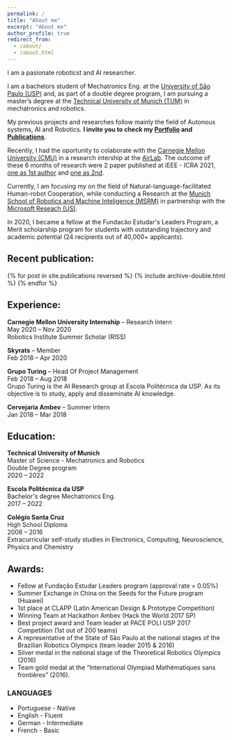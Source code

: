 ```yaml
---
permalink: /
title: "About me"
excerpt: "About me"
author_profile: true
redirect_from: 
  - /about/
  - /about.html
---
```



I am a pasionate roboticst and AI researcher. 

I am a bachelors student of Mechatronics Eng. at the [University of São Paulo (USP)](https://www5.usp.br/) and, as part of a double degree program, I am pursuing a master’s degree at the [Technical University of Munich (TUM)](https://www.tum.de/en/) in mechatronics and robotics.

My previous projects and researches follow mainly the field of Autonous systems, AI and Robotics. 
**I invite you to check my [Portfolio]({{url}}/portfolio) and [Publications]({{url}}/publications)**.

Recently, I had the oportunity to colaborate with the [Carnegie Mellon University (CMU)](https://www.cs.cmu.edu/) in a research intership at the [AirLab](https://theairlab.org/). The outcome of these 6 months of research were 2 paper published at IEEE - ICRA 2021, [one as 1st author]({{url}}/publication/Coordinating_Multiple_Aerial_Cameras_for_Robot_Cinematography) and [one as 2nd]({{url}}/publication/Learning_a_semantic_control_space_for_expressive_robot_cinematography).

Currently, I am focusing my on the field of Natural-language-facilitated Human-robot Cooperation, while conducting a Research at the [Munich School of Robotics and Machine Inteligence (MSRM)](https://www.msrm.tum.de/msrm/msrm/) in partnership with the [Microsoft Reseach (US)]({{url}}).

In 2020, I became a fellow at the  Fundacão Estudar's Leaders Program, a Merit scholarship program for students with outstanding trajectory and academic potential (24 recipients out of 40,000+ applicants).


## Recent publication:

{% for post in site.publications reversed %}
  {% include archive-double.html %}
{% endfor %}


## Experience:

**Carnegie Mellon University Internship** – Research Intern
<br/>May 2020 – Nov 2020
<br/>Robotics Institute Summer Scholar (RISS)

**Skyrats** – Member
<br/>Feb 2018 – Apr 2020

**Grupo Turing** – Head Of Project Management
<br/>Feb 2018 – Aug 2018
<br/>Grupo Turing is the AI Research group at Escola Politécnica da USP. As its objective is to study, apply and disseminate AI knowledge.

**Cervejaria Ambev** – Summer Intern
<br/>Jan 2018 – Mar 2018


## Education:

**Technical University of Munich**
<br/>Master of Science - Mechatronics and Robotics
<br/>Double Degree program
<br/>2020 – 2022
 
**Escola Politécnica da USP**
<br/>Bachelor's degree Mechatronics Eng.
<br/>2017 – 2022

 
**Colégio Santa Cruz**
<br/>High School Diploma
<br/>2006 – 2016
<br/>Extracurricular self-study studies in Electronics, Computing, Neuroscience, Physics and Chemistry

## Awards:

- Fellow at Fundação Estudar Leaders program (approval rate = 0.05%)
- Summer Exchange in China on the Seeds for the Future program (Huawei)
- 1st place at CLAPP (Latin American Design & Prototype Competition)
- Winning Team at Hackathon Ambev (Hack the World 2017 SP)
- Best project award and Team leader at PACE POLI USP 2017 Competition (1st out of 200 teams)
- A representative of the State of São Paulo at the national stages of the Brazilian Robotics Olympics (team leader 2015 & 2016)
- Silver medal in the national stage of the Theoretical Robotics Olympics (2016)
- Team gold medal at the “International Olympiad Mathématiques sans frontières” (2016).

### LANGUAGES
- Portuguese - Native
- English - Fluent
- German - Intermediate
- French - Basic

<!-- ## Selected news: -->

<!-- https://www.cs.cmu.edu/news/2021/shoot-better-drone-videos-single-word -->